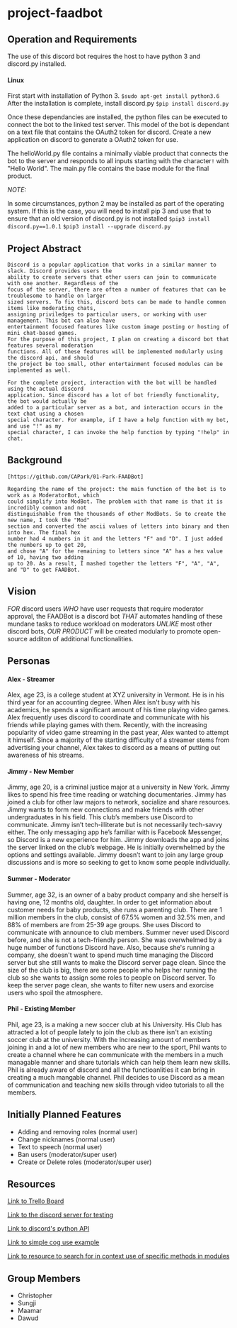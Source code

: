 # project-faadbot

## Operation and Requirements

The use of this discord bot requires the host to have python 3 and discord.py installed.

#### Linux

First start with installation of Python 3.
`$sudo apt-get install python3.6`
After the installation is complete, install discord.py
`$pip install discord.py`

Once these dependancies are installed, the python files can be executed to connect the bot to the linked
test server. This model of the bot is dependant on a text file that contains the OAuth2 token for discord.
Create a new application on discord to generate a OAuth2 token for use. 

The helloWorld.py file contains a minimally viable product that connects the bot to the server and
responds to all inputs starting with the character`!` with "Hello World". The main.py file contains
the base module for the final product. 

*NOTE:*

In some circumstances, python 2 may be installed as part of the operating system. If this is the case, 
you will need to install pip 3 and use that to ensure that an old version of discord.py is not installed
`$pip3 install discord.py==1.0.1`
`$pip3 install --upgrade discord.py`

## Project Abstract

    Discord is a popular application that works in a similar manner to slack. Discord provides users the
    ability to create servers that other users can join to communicate with one another. Regardless of the
    focus of the server, there are often a number of features that can be troublesome to handle on larger
    sized servers. To fix this, discord bots can be made to handle common items like moderating chats, 
    assigning priviledges to particular users, or working with user management. This bot can also have 
    entertainment focused features like custom image posting or hosting of mini chat-based games. 
    For the purpose of this project, I plan on creating a discord bot that features several moderation 
    functions. All of these features will be implemented modularly using the discord api, and should 
    the project be too small, other entertainment focused modules can be implemented as well.
    
    For the complete project, interaction with the bot will be handled using the actual discord
    application. Since discord has a lot of bot friendly functionality, the bot would actually be
    added to a particular server as a bot, and interaction occurs in the text chat using a chosen
    special character. For example, if I have a help function with my bot, and use "!" as my 
    special character, I can invoke the help function by typing "!help" in chat.

## Background
    
    [https://github.com/CAPark/01-Park-FAADBot]
    
    Regarding the name of the project: the main function of the bot is to work as a ModeratorBot, which
    could simplify into ModBot. The problem with that name is that it is incredibly common and not
    distinguishable from the thousands of other ModBots. So to create the new name, I took the "Mod"
    section and converted the ascii values of letters into binary and then into hex. The final hex 
    number had 4 numbers in it and the letters "F" and "D". I just added the numbers up to get 20, 
    and chose "A" for the remaining to letters since "A" has a hex value of 10, having two adding 
    up to 20. As a result, I mashed together the letters "F", "A", "A", and "D" to get FAADBot.
    
## Vision

*FOR* discord users *WHO* have user requests that require moderator approval, the FAADBot 
is a discord bot *THAT* automates handling of these mundane tasks to reduce workload on moderators
*UNLIKE* most other discord bots, *OUR PRODUCT* will be created modularly to promote open-source additon 
of additional functionalities.

## Personas
#### Alex - Streamer

Alex, age 23, is a college student at XYZ university in Vermont. He is in his third year for an accounting degree.
When Alex isn't busy with his academics, he spends a significant amount of his time playing video games. Alex
frequently uses discord to coordinate and communicate with his friends while playing games with them. Recently, 
with the increasing popularity of video game streaming in the past year, Alex wanted to attempt it himself. 
Since a majority of the starting difficulty of a streamer stems from advertising your channel, Alex takes to
discord as a means of putting out awareness of his streams. 

#### Jimmy - New Member

Jimmy, age 20, is a criminal justice major at a university in New York. Jimmy likes to spend his free time
reading or watching documentaries. Jimmy has joined a club for other law majors to network, socialize and
share resources. Jimmy wants to form new connections and make friends with other undergraduates in his field. 
This club’s members use Discord to communicate. Jimmy isn’t tech-illiterate but is not necessarily tech-savvy 
either. The only messaging app he’s familiar with is Facebook Messenger, so Discord is a new experience for him. 
Jimmy downloads the app and joins the server linked on the club’s webpage. He is initially overwhelmed by the 
options and settings available. Jimmy doesn’t want to join any large group discussions and is more so seeking to 
get to know some people individually.

#### Summer - Moderator

Summer, age 32, is an owner of a baby product company and she herself is having one, 12 months old, daughter. 
In order to get information about customer needs for baby products, she runs a parenting club. There are 1 million 
members in the club, consist of 67.5% women and 32.5% men, and 88% of members are from 25-39 age groups. She uses 
Discord to communicate with announce to club members. Summer never used Discord before, and she is not a tech-friendly 
person. She was overwhelmed by a huge number of functions Discord have. Also, because she's running a company, she 
doesn't want to spend much time managing the Discord server but she still wants to make the Discord server page clean. 
Since the size of the club is big, there are some people who helps her running the club so she wants to assign some 
roles to people on Discord server. To keep the server page clean, she wants to filter new users and exorcise users who 
spoil the atmosphere. 

#### Phil - Existing Member

Phil, age 23, is a making a new soccer club at his University. His Club has attracted a lot of people lately to join the 
club as there isn't an existing soccer club at the university. With the increasing amount of members joining in and a lot 
of new members who are new to the sport, Phil wants to create a channel where he can communicate with the members in a 
much managable manner and share tutorials which can help them learn new skills. Phil is already aware of discord and all 
the functioanlities it can bring in creating a much mangable channel. Phil decides to use Discord as a mean of communication 
and teaching new skills through video tutorials to all the members. 

## Initially Planned Features

- Adding and removing roles (normal user)
- Change nicknames (normal user)
- Text to speech (normal user)
- Ban users (moderator/super user)
- Create or Delete roles (moderator/super user)

## Resources

[Link to Trello Board](https://trello.com/b/GrKoPabm/faadbot)

[Link to the discord server for testing](https://discord.gg/gv97GxT)

[Link to discord's python API](https://discordpy.readthedocs.io/en/latest/)

[Link to simple cog use example](https://gist.github.com/EvieePy/d78c061a4798ae81be9825468fe146be)

[Link to resource to search for in context use of specific methods in modules](https://www.programcreek.com/python/)


## Group Members

- Christopher
- Sungji
- Maamar
- Dawud

